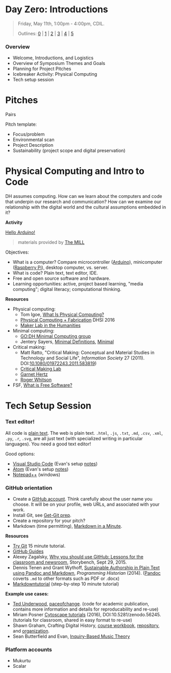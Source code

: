 # Day Zero: Introductions

> Friday, May 11th, 1:00pm - 4:00pm, CDIL.
>
> Outlines: [0](day-0.md) | [1](day-1.md) | [2](day-2.md) | [3](day-3.md) | [4](day-4.md) | [5](day-5.md)

### Overview

- Welcome, Introductions, and Logistics
- Overview of Symposium Themes and Goals
- Planning for Project Pitches
- Icebreaker Activity: Physical Computing
- Tech setup session

# Pitches

Pairs

Pitch template:

- Focus/problem
- Environmental scan
- Project Description
- Sustainability (project scope and digital preservation)

# Physical Computing and Intro to Code

DH assumes computing. How can we learn about the computers and code that underpin our research and communication?
How can we examine our relationship with the digital world and the cultural assumptions embedded in it?

**Activity**

[Hello Arduino!](https://evanwill.github.io/hello-arduino/)

> materials provided by [The MILL](https://mill.lib.uidaho.edu/)

Objectives:

- What is a computer? Compare microcontroller ([Arduino](https://www.arduino.cc/)), minicomputer ([Raspberry Pi](https://www.raspberrypi.org/)), desktop computer, vs. server.
- What is code? Plain text, text editor, IDE.
- Free and open source software and hardware.
- Learning opportunities: active, project based learning, "media computing"; digital literacy; computational thinking.

**Resources**

- Physical computing:
  - Tom Igoe, [What Is Physical Computing?](https://www.tigoe.com/blog/what-is-physical-computing/)
  - [Physical Computing + Fabrication](https://github.com/uvicmakerlab/dhsi2016/blob/master/index.md) DHSI 2016
  - [Maker Lab in the Humanities](http://maker.uvic.ca/)
- Minimal computing:
  - [GO:DH Minimal Computing group](http://go-dh.github.io/mincomp/about/)
  - Jentery Sayers, [Minimal Definitions](http://go-dh.github.io/mincomp/thoughts/2016/10/02/minimal-definitions/), [Minimal](https://jentery.github.io/minimal/)
- Critical making:
  - Matt Ratto, "Critical Making: Conceptual and Material Studies in Technology and Social Life", *Information Society* 27 (2011). DOI:[10.1080/01972243.2011.583819](http://dx.doi.org/10.1080/01972243.2011.583819))
  - [Critical Making Lab](http://criticalmaking.com/)
  - [Garnet Hertz](http://conceptlab.com/)
  - [Roger Whitson](http://www.rogerwhitson.net/critical-making/?page_id=52)
- FSF, [What is Free Software?](https://www.gnu.org/philosophy/free-sw.en.html)

# Tech Setup Session

### Text editor!

All code is [plain text](https://en.wikipedia.org/wiki/Plain_text).
The web is plain text.
`.html`, `.js`, `.txt`, `.md`, `.csv`, `.xml`, `.py`, `.r`, `.svg`, are all just text (with specialized writing in particular languages).
You need a good text editor!

Good options:

- [Visual Studio Code](https://code.visualstudio.com/) (Evan's setup [notes](https://evanwill.github.io/_drafts/notes/vs-code.html))
- [Atom](https://atom.io/) (Evan's setup [notes](https://evanwill.github.io/_drafts/notes/atom-editor.html))
- [Notepad++](https://notepad-plus-plus.org/) (windows)

### GitHub orientation

- Create a [GitHub account](https://github.com/join). Think carefully about the user name you choose. It will be on your profile, web URLs, and associated with your work.
- Install Git, see [Get-Git prep](https://evanwill.github.io/get-git/0-prep.html).
- Create a repository for your pitch?
- Markdown (time permitting), [Markdown in a Minute](https://evanwill.github.io/_drafts/notes/markdown-minute.html).

**Resources**

- [Try Git](https://try.github.io/levels/1/challenges/1) 15 minute tutorial.
- [GitHub Guides](https://guides.github.com/)
- Alexey Zagalsky, [Why you should use GitHub: Lessons for the classroom and newsroom](http://www.storybench.org/use-github-lessons-classroom-newsroom/), Storybench, Sept 29, 2015.
- Dennis Tenen and Grant Wythoff, [Sustainable Authorship in Plain Text using Pandoc and Markdown](http://programminghistorian.org/lessons/sustainable-authorship-in-plain-text-using-pandoc-and-markdown), *Programming Historian* (2014). ([Pandoc](http://pandoc.org/installing.html) coverts `.md` to other formats such as PDF or .docx)
- [Markdowntutorial](http://www.markdowntutorial.com) (step-by-step 10 minute tutorial)

**Example use cases:**

- [Ted Underwood](https://github.com/tedunderwood), [paceofchange](https://github.com/tedunderwood/paceofchange). (code for academic publication, contains more information and details for reproducability and re-use)
- Miriam Posner [Cytoscape tutorials](https://github.com/miriamposner/cytoscape_tutorials) (2016), DOI:10.5281/zenodo.56245. (tutorials for classroom, shared in easy format to re-use)
- Shawn Graham, Crafting Digital History, [course workbook](http://workbook.craftingdigitalhistory.ca/), [repository](https://github.com/shawngraham/hist3907o), and [organization](https://github.com/craftingdigitalhistory).
- Sean Butterfield and Evan, [Inquiry-Based Music Theory](https://github.com/smbutterfield/ibmt17-18)

### Platform accounts

- Mukurtu
- Scalar
